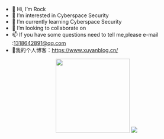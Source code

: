 - 👋 Hi, I’m Rock
- 👀 I’m interested in Cyberspace Security
- 🌱 I’m currently learning Cyberspace Security
- 💞️ I’m looking to collaborate on 
- 📫 If you have some questions need to tell me,please e-mail :1318642891@qq.com
- 🌊我的个人博客：https://www.xuyanblog.cn/
<div align="center">
  <img height="200px" src="https://github-readme-stats.vercel.app/api?username=Xuyan-cmd&hide_title=true&hide_border=true&show_icons=trueline_height=21&text_color=000&icon_color=000&bg_color=0,ea6161,ffc64d,fffc4d,52fa5a&theme=graywhite" />
  <img src="https://metrics.lecoq.io/Xuyan-cmd?template=classic&isocalendar=1&languages=1&topics=1&stars=1&habits=1&followup=1&people=1&reactions=1&stargazers=1&projects=1&code=1&skyline=1&sponsors=1&introduction=1&lines=1&isocalendar.duration=half-year&languages.limit=8&languages.threshold=0%25&languages.colors=github&languages.sections=most-used&languages.indepth=false&languages.analysis.timeout=15&languages.categories=markup%2C%20programming&languages.recent.categories=markup%2C%20programming&languages.recent.load=300&languages.recent.days=14&topics.mode=starred&topics.sort=stars&topics.limit=15&stars.limit=4&habits.from=200&habits.days=14&habits.facts=true&habits.charts=false&habits.trim=false&followup.sections=repositories&followup.indepth=false&reactions.limit=200&reactions.limit.issues=100&reactions.limit.discussions=100&reactions.limit.discussions.comments=100&reactions.days=0&reactions.display=absolute&people.limit=24&people.identicons=false&people.size=28&people.types=followers%2C%20following&people.shuffle=false&stargazers.charts.type=classic&projects.limit=4&projects.descriptions=false&code.lines=12&code.load=100&code.days=3&code.visibility=public&introduction.title=true&sponsors.sections=goal%2C%20about&skyline.year=current-year&skyline.frames=60&skyline.quality=0.5&skyline.compatibility=false&config.timezone=Asia%2FShanghai"  >
  </div>
<!---
Xuyan-cmd/Xuyan-cmd is a ✨ special ✨ repository because its `README.md` (this file) appears on your GitHub profile.
You can click the Preview link to take a look at your changes.
--->
